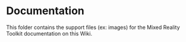 # Documentation

This folder contains the support files (ex: images) for the Mixed Reality Toolkit documentation on this Wiki. 
